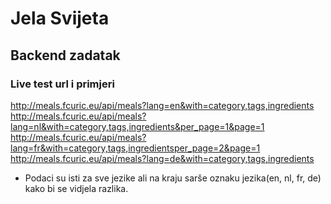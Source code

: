 # Jela Svijeta
## Backend zadatak

### Live test url i primjeri
http://meals.fcuric.eu/api/meals?lang=en&with=category,tags,ingredients
http://meals.fcuric.eu/api/meals?lang=nl&with=category,tags,ingredients&per_page=1&page=1
http://meals.fcuric.eu/api/meals?lang=fr&with=category,tags,ingredientsper_page=2&page=1
http://meals.fcuric.eu/api/meals?lang=de&with=category,tags,ingredients

- Podaci su isti za sve jezike ali na kraju sarše oznaku jezika(en, nl, fr, de) kako bi se vidjela razlika.
